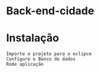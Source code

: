 # Back-end-cidade

# Instalação
```
Importe o projeto para o eclipce
Configure o Banco de dados
Rode aplicação
```

